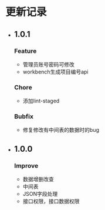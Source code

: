 # 更新记录
- ## 1.0.1
  ### Feature
  - 管理员账号密码可修改
  - workbench生成项目编号api
  ### Chore
  - 添加lint-staged
  ### Bubfix
  - 修复修改有中间表的数据时的bug

- ## 1.0.0
  ### Improve
  - 数据增删改查
  - 中间表
  - JSON字段处理
  - 接口权限，接口数据权限